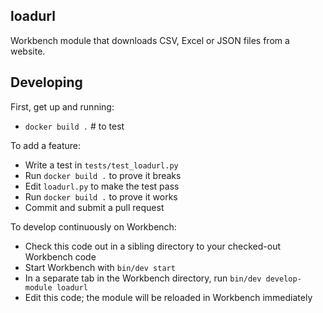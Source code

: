 loadurl
-------

Workbench module that downloads CSV, Excel or JSON files from a website.

Developing
----------

First, get up and running:

- `docker build .` # to test

To add a feature:

- Write a test in `tests/test_loadurl.py`
- Run `docker build .` to prove it breaks
- Edit `loadurl.py` to make the test pass
- Run `docker build .` to prove it works
- Commit and submit a pull request


To develop continuously on Workbench:

- Check this code out in a sibling directory to your checked-out Workbench code
- Start Workbench with `bin/dev start`
- In a separate tab in the Workbench directory, run `bin/dev develop-module loadurl`
- Edit this code; the module will be reloaded in Workbench immediately
